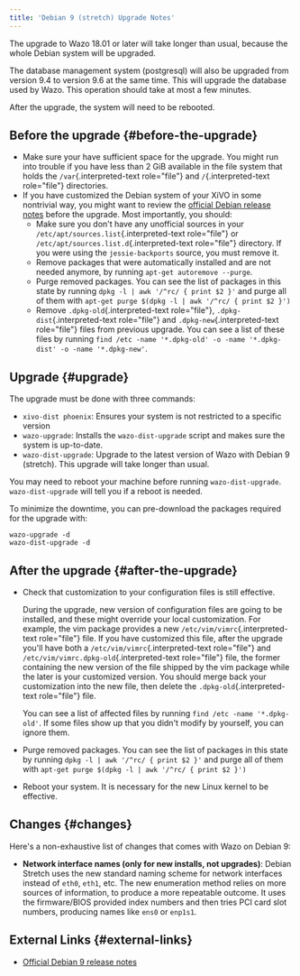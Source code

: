 ```yaml
---
title: 'Debian 9 (stretch) Upgrade Notes'
---
```


The upgrade to Wazo 18.01 or later will take longer than usual, because the whole Debian system will
be upgraded.

The database management system (postgresql) will also be upgraded from version 9.4 to version 9.6 at
the same time. This will upgrade the database used by Wazo. This operation should take at most a few
minutes.

After the upgrade, the system will need to be rebooted.

## Before the upgrade {#before-the-upgrade}

- Make sure your have sufficient space for the upgrade. You might run into trouble if you have less
  than 2 GiB available in the file system that holds the `/var`{.interpreted-text role="file"} and
  `/`{.interpreted-text role="file"} directories.
- If you have customized the Debian system of your XiVO in some nontrivial way, you might want to
  review the [official Debian release notes](https://www.debian.org/releases/stretch/releasenotes)
  before the upgrade. Most importantly, you should:
  - Make sure you don\'t have any unofficial sources in your
    `/etc/apt/sources.list`{.interpreted-text role="file"} or
    `/etc/apt/sources.list.d`{.interpreted-text role="file"} directory. If you were using the
    `jessie-backports` source, you must remove it.
  - Remove packages that were automatically installed and are not needed anymore, by running
    `apt-get autoremove --purge`.
  - Purge removed packages. You can see the list of packages in this state by running
    `dpkg -l | awk '/^rc/ { print $2 }'` and purge all of them with
    `apt-get purge $(dpkg -l | awk '/^rc/ { print $2 }')`
  - Remove `.dpkg-old`{.interpreted-text role="file"}, `.dpkg-dist`{.interpreted-text role="file"}
    and `.dpkg-new`{.interpreted-text role="file"} files from previous upgrade. You can see a list
    of these files by running
    `find /etc -name '*.dpkg-old' -o -name '*.dpkg-dist' -o -name '*.dpkg-new'`.

## Upgrade {#upgrade}

The upgrade must be done with three commands:

- `xivo-dist phoenix`: Ensures your system is not restricted to a specific version
- `wazo-upgrade`: Installs the `wazo-dist-upgrade` script and makes sure the system is up-to-date.
- `wazo-dist-upgrade`: Upgrade to the latest version of Wazo with Debian 9 (stretch). This upgrade
  will take longer than usual.

You may need to reboot your machine before running `wazo-dist-upgrade`. `wazo-dist-upgrade` will
tell you if a reboot is needed.

To minimize the downtime, you can pre-download the packages required for the upgrade with:

```shell
wazo-upgrade -d
wazo-dist-upgrade -d
```

## After the upgrade {#after-the-upgrade}

- Check that customization to your configuration files is still effective.

  During the upgrade, new version of configuration files are going to be installed, and these might
  override your local customization. For example, the vim package provides a new
  `/etc/vim/vimrc`{.interpreted-text role="file"} file. If you have customized this file, after the
  upgrade you\'ll have both a `/etc/vim/vimrc`{.interpreted-text role="file"} and
  `/etc/vim/vimrc.dpkg-old`{.interpreted-text role="file"} file, the former containing the new
  version of the file shipped by the vim package while the later is your customized version. You
  should merge back your customization into the new file, then delete the
  `.dpkg-old`{.interpreted-text role="file"} file.

  You can see a list of affected files by running `find /etc -name '*.dpkg-old'`. If some files show
  up that you didn\'t modify by yourself, you can ignore them.

- Purge removed packages. You can see the list of packages in this state by running
  `dpkg -l | awk '/^rc/ { print $2 }'` and purge all of them with
  `apt-get purge $(dpkg -l | awk '/^rc/ { print $2 }')`
- Reboot your system. It is necessary for the new Linux kernel to be effective.

## Changes {#changes}

Here\'s a non-exhaustive list of changes that comes with Wazo on Debian 9:

- **Network interface names (only for new installs, not upgrades)**: Debian Stretch uses the new
  standard naming scheme for network interfaces instead of `eth0`, `eth1`, etc. The new enumeration
  method relies on more sources of information, to produce a more repeatable outcome. It uses the
  firmware/BIOS provided index numbers and then tries PCI card slot numbers, producing names like
  `ens0` or `enp1s1`.

## External Links {#external-links}

- [Official Debian 9 release notes](https://www.debian.org/releases/stretch/releasenotes)
